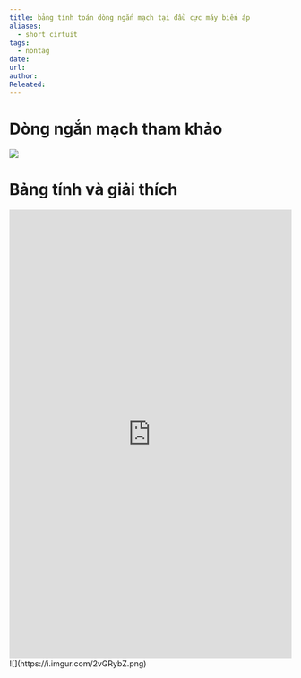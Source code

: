 ```yaml
---
title: bảng tính toán dòng ngắn mạch tại đầu cực máy biến áp
aliases:
  - short cirtuit
tags:
  - nontag
date: 
url: 
author: 
Releated:
---
```

# Dòng ngắn mạch tham khảo


![](https://i.imgur.com/HhsCmd6.png)
# Bảng tính và giải thích

<iFrame src="https://docs.google.com/spreadsheets/d/19v-RdivhAlG-DxCdv7zvMnkpB34aGfSK/edit?gid=1464073675#gid=1464073675" width="100%" height="800px" name="the-iFrame" frameborder="0"></iFrame><br>![](https://i.imgur.com/2vGRybZ.png)
